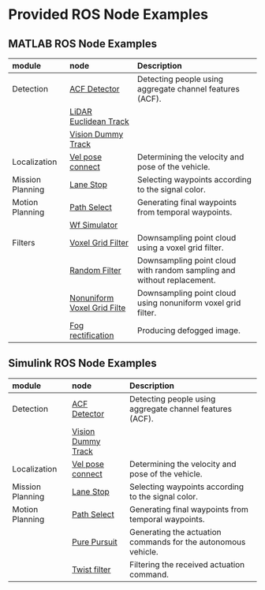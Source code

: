 # Provided ROS Node Examples

## MATLAB ROS Node Examples
|module|node|Description|
|:--|:--|:--|
|Detection|[ACF Detector](./Detection/acf_detector_ml_en.html)|Detecting people using aggregate channel features (ACF).|
| |[LiDAR Euclidean Track](./Detection/lidar_euclidean_track_ml_en.html)| |
| |[Vision Dummy Track](./Detection/vision_dummy_track_ml_en.html)| |
|Localization|[Vel pose connect](./Localization/vel_pose_connect_ml_en.html)|Determining the velocity and pose of the vehicle.|
|Mission Planning|[Lane Stop](./Planning/lane_stop_ml_en.html)|Selecting waypoints according to the signal color.|
|Motion Planning|[Path Select](./Planning/path_select_ml_en.html)|Generating final waypoints from temporal waypoints.|
|   |[Wf Simulator](./Planning/wf_simulator_ml_en.html)| |
|Filters|[Voxel Grid Filter](./Filters/demo_voxel_grid_filter_ml_en.html)|Downsampling point cloud using a voxel grid filter.|
|	|[Random Filter](./Filters/demo_random_filter_ml_en.html)|Downsampling point cloud with random sampling and without replacement.|
|	|[Nonuniform Voxel Grid Filte](./Filters/nonuniformgrid_filter_ml_en.html)|Downsampling point cloud using nonuniform voxel grid filter.|
|	|[Fog rectification](./Filters/fog_rectification_ml_en.html)|Producing defogged image.|

## Simulink ROS Node Examples 
|module|node|Description|
|:--|:--|:--|
|Detection|[ACF Detector](./Detection/acf_detector_sl_en.html)|Detecting people using aggregate channel features (ACF).|
| |[Vision Dummy Track](./Detection/vision_dummy_track_sl_en.html)| |
|Localization|[Vel pose connect](./Localization/vel_pose_connect_sl_en.html)|Determining the velocity and pose of the vehicle.|
|Mission Planning|[Lane Stop](./Planning/lane_stop_sl_en.html)|Selecting waypoints according to the signal color.|
|Motion Planning|[Path Select](./Planning/path_select_sl_en.html)|Generating final waypoints from temporal waypoints.|
|	|[Pure Pursuit](./Planning/pure_pursuit_sl_en.html)|Generating the actuation commands for the autonomous vehicle.|
|	|[Twist filter](./Planning/twist_filter_sl_en.html)|Filtering the received actuation command.|
